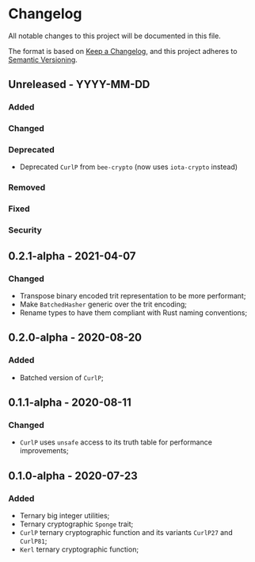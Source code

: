 # Changelog

All notable changes to this project will be documented in this file.

The format is based on [Keep a Changelog](https://keepachangelog.com/en/1.0.0/),
and this project adheres to [Semantic Versioning](https://semver.org/spec/v2.0.0.html).

<!-- ## Unreleased - YYYY-MM-DD

### Added

### Changed

### Deprecated

### Removed

### Fixed

### Security -->

## Unreleased - YYYY-MM-DD

### Added

### Changed

### Deprecated

- Deprecated `CurlP` from `bee-crypto` (now uses `iota-crypto` instead)

### Removed

### Fixed

### Security

## 0.2.1-alpha - 2021-04-07

### Changed

- Transpose binary encoded trit representation to be more performant;
- Make `BatchedHasher` generic over the trit encoding;
- Rename types to have them compliant with Rust naming conventions;

## 0.2.0-alpha - 2020-08-20

### Added

- Batched version of `CurlP`;

## 0.1.1-alpha - 2020-08-11

### Changed

- `CurlP` uses `unsafe` access to its truth table for performance improvements;

## 0.1.0-alpha - 2020-07-23

### Added

- Ternary big integer utilities;
- Ternary cryptographic `Sponge` trait;
- `CurlP` ternary cryptographic function and its variants `CurlP27` and `CurlP81`;
- `Kerl` ternary cryptographic function;
